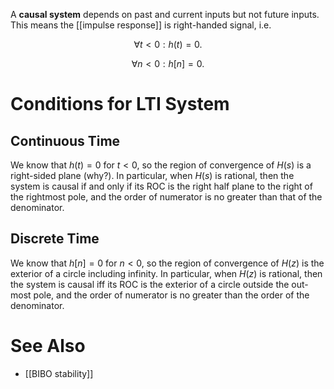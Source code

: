 A **causal system** depends on past and current inputs but not future inputs. This means the [[impulse response]] is right-handed signal, i.e. 

$$
\forall t < 0: h(t) = 0.
$$

$$
\forall n < 0 : h[n] = 0.
$$

# Conditions for LTI System

## Continuous Time

We know that $h(t) = 0$ for $t<0$, so the region of convergence of $H(s)$ is a right-sided plane (why?). In particular, when $H(s)$ is rational, then the system is causal if and only if its ROC is the right half plane to the right of the rightmost pole, and the order of numerator is no greater than that of the denominator.

## Discrete Time

We know that $h[n] = 0$ for $n<0$, so the region of convergence of $H(z)$ is the exterior of a circle including infinity. In particular, when $H(z)$ is rational, then the system is causal iff its ROC is the exterior of a circle outside the out-most pole, and the order of numerator is no greater than the order of the denominator.

# See Also

* [[BIBO stability]]